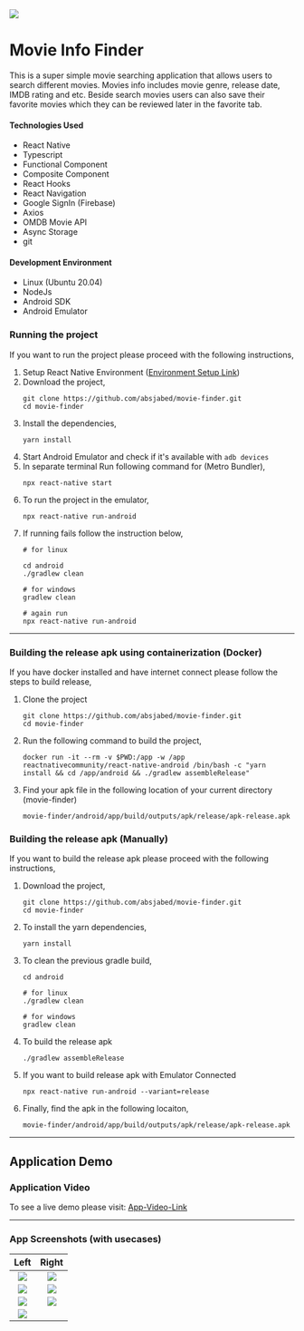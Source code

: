 <div style="text-align:left"><img src="./screenshot/app_icon.png" /></div>

# Movie Info Finder

This is a super simple movie searching application that allows users to search different movies. Movies info includes movie genre, release date, IMDB rating and etc. Beside search movies users can also save their favorite movies which they can be reviewed later in the favorite tab.

#### Technologies Used

- React Native
- Typescript
- Functional Component
- Composite Component
- React Hooks
- React Navigation
- Google SignIn (Firebase)
- Axios
- OMDB Movie API
- Async Storage
- git


#### Development Environment

- Linux (Ubuntu 20.04)
- NodeJs
- Android SDK
- Android Emulator

### Running the project
If you want to run the project please proceed with the following instructions,
  1. Setup React Native Environment ([Environment Setup Link](https://reactnative.dev/docs/environment-setup#development-os))
  2. Download the project,
     ```
     git clone https://github.com/absjabed/movie-finder.git
     cd movie-finder
     ```
  3. Install the dependencies,
     ```
     yarn install
     ```
  4. Start Android Emulator and check if it's available with `adb devices`
  5. In separate terminal Run following command for (Metro Bundler),
     ```
     npx react-native start
     ```
  6. To run the project in the emulator,
     ```
     npx react-native run-android
     ```
  7. If running fails follow the instruction below,
     ```
     # for linux
     
     cd android
     ./gradlew clean
     
     # for windows 
     gradlew clean

     # again run
     npx react-native run-android
     ```

---

### Building the release apk using containerization (Docker)
If you have docker installed and have internet connect please follow the steps to build release,

  1. Clone the project
     ```
     git clone https://github.com/absjabed/movie-finder.git
     cd movie-finder
     ```
  2. Run the following command to build the project,
     ```
     docker run -it --rm -v $PWD:/app -w /app reactnativecommunity/react-native-android /bin/bash -c "yarn install && cd /app/android && ./gradlew assembleRelease"
     ```
  3. Find your apk file in the following location of your current directory (movie-finder)
     ```
     movie-finder/android/app/build/outputs/apk/release/apk-release.apk
     ```

### Building the release apk (Manually)
If you want to build the release apk please proceed with the following instructions,
  
  1. Download the project,
     ```
     git clone https://github.com/absjabed/movie-finder.git
     cd movie-finder
     ```
  2. To install the yarn dependencies,
     ```
     yarn install
     ```
  3. To clean the previous gradle build,
     ```
     cd android

     # for linux
     ./gradlew clean

     # for windows
     gradlew clean
     ```
  4. To build the release apk
     ```
     ./gradlew assembleRelease
     ```
  5. If you want to build release apk with Emulator Connected
     ```
     npx react-native run-android --variant=release
     ```
  6. Finally, find the apk in the following locaiton,
     ```
     movie-finder/android/app/build/outputs/apk/release/apk-release.apk
     ```
  
---


## Application Demo
### Application Video
To see a live demo please visit: [App-Video-Link](https://youtu.be/0z0WoUoBL60)

---

### App Screenshots (with usecases)
Left             |  Right
:-------------------------:|:-------------------------:
<img src="./screenshot/1.splash" />  |  <img src="./screenshot/2.login" />|
<img src="./screenshot/3.userSelect" /> |  <img src="./screenshot/4.home" />  |
<img src="./screenshot/5.favouriteEmpty"/> | <img src="./screenshot/6.favourited" />|
<img src="./screenshot/7.search" /> |

